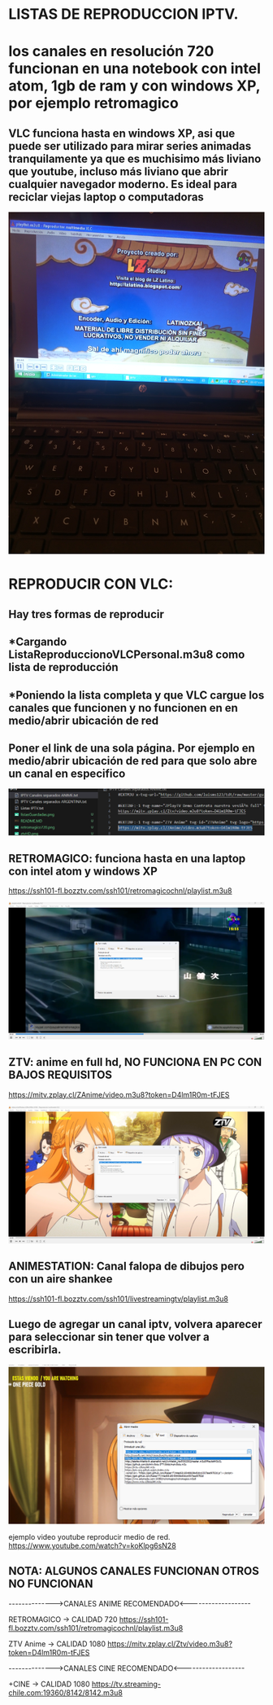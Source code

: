 # LISTAS DE REPRODUCCION IPTV.

# los canales en resolución 720 funcionan en una notebook con intel atom, 1gb de ram y con windows XP, por ejemplo retromagico
## VLC funciona hasta en windows XP, asi que puede ser utilizado para mirar series animadas tranquilamente ya que es muchisimo más liviano que youtube, incluso más liviano que abrir cualquier navegador moderno. Es ideal para reciclar viejas laptop o computadoras
![iptv_en_xp](iptv_en_xp.jpg)





# REPRODUCIR CON VLC:

## Hay tres formas de reproducir

## *Cargando ListaReproduccionoVLCPersonal.m3u8 como lista de reproducción

## *Poniendo la lista completa y que VLC cargue los canales que funcionen y no funcionen en en medio/abrir ubicación de red

## Poner el link de una sola página. Por ejemplo en medio/abrir ubicación de red para que solo abre un canal en especifico
![canalSolo](canalSolo.png)



## RETROMAGICO: funciona hasta en una laptop con intel atom y windows XP
https://ssh101-fl.bozztv.com/ssh101/retromagicochnl/playlist.m3u8

![retromagico720](retromagico720.png)


## ZTV: anime en full hd, NO FUNCIONA EN PC CON BAJOS REQUISITOS
https://mitv.zplay.cl/ZAnime/video.m3u8?token=D4lm1R0m-tFJES


![ztvHD](ztvHD.png)


## ANIMESTATION: Canal falopa de dibujos pero con un aire shankee
https://ssh101-fl.bozztv.com/ssh101/livestreamingtv/playlist.m3u8


## Luego de agregar un canal iptv, volvera aparecer para seleccionar sin tener que volver a escribirla.
![listasGuardadas](listasGuardadas.png)


ejemplo video youtube reproducir medio de red.
https://www.youtube.com/watch?v=koKlpg6sN28


## NOTA: ALGUNOS CANALES FUNCIONAN OTROS NO FUNCIONAN



-------------->CANALES ANIME RECOMENDADO<-------------------

RETROMAGICO -> CALIDAD 720
https://ssh101-fl.bozztv.com/ssh101/retromagicochnl/playlist.m3u8

ZTV Anime -> CALIDAD 1080
https://mitv.zplay.cl/Ztv/video.m3u8?token=D4lm1R0m-tFJES



-------------->CANALES CINE RECOMENDADO<-------------------

+CINE -> CALIDAD 1080
https://tv.streaming-chile.com:19360/8142/8142.m3u8